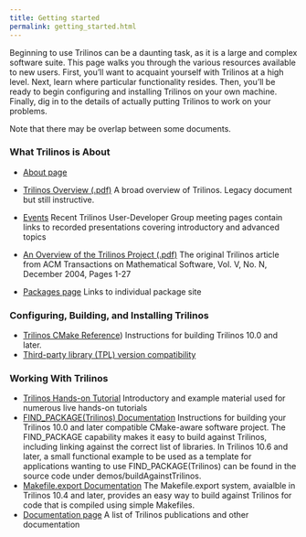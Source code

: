 ```yaml
---
title: Getting started
permalink: getting_started.html
---
```


Beginning to use Trilinos can be a daunting task, as it is a large and complex software suite. This page walks you through the various resources available to new users. First, you’ll want to acquaint yourself with Trilinos at a high level. Next, learn where particular functionality resides. Then, you’ll be ready to begin configuring and installing Trilinos on your own machine. Finally, dig in to the details of actually putting Trilinos to work on your problems.

Note that there may be overlap between some documents.

### What Trilinos is About

- [About page](about.html)
- [Trilinos Overview (.pdf)](pdfs/TrilinosOverview.pdf) A broad overview of Trilinos.  Legacy document but still instructive.
- [Events](events.html) Recent Trilinos User-Developer Group meeting pages contain links to recorded presentations covering introductory and advanced topics
- [An Overview of the Trilinos Project (.pdf)](pdfs/TrilinosACMTOMS2004.pdf) The original Trilinos article from ACM Transactions on Mathematical Software, Vol. V, No. N, December 2004, Pages 1-27

- [Packages page](packages.html) Links to individual package site

### Configuring, Building, and Installing Trilinos

- [Trilinos CMake Reference](http://trilinos.org/docs/files/TrilinosBuildReference.pdf)) Instructions for building Trilinos 10.0 and later.
- [Third-party library (TPL) version compatibility](tpl_version_compatibility.html)

### Working With Trilinos

- [Trilinos Hands-on Tutorial](https://github.com/trilinos/Trilinos_tutorial/wiki/TrilinosHandsOnTutorial)  Introductory and example material used for numerous live hands-on tutorials
- [FIND_PACKAGE(Trilinos) Documentation](pdfs/Finding_Trilinos.txt)  Instructions for building your Trilinos 10.0 and later compatible CMake-aware software project. The FIND_PACKAGE capability makes it easy to build against Trilinos, including linking against the correct list of libraries. In Trilinos 10.6 and later, a small functional example to be used as a template for applications wanting to use FIND_PACKAGE(Trilinos) can be found in the source code under demos/buildAgainstTrilinos.
- [Makefile.export Documentation](pdfs/Export_Makefile.txt)  The Makefile.export system, avaialble in Trilinos 10.4 and later, provides an easy way to build against Trilinos for code that is compiled using simple Makefiles.
- [Documentation page](documentation.html)  A list of Trilinos publications and other documentation
